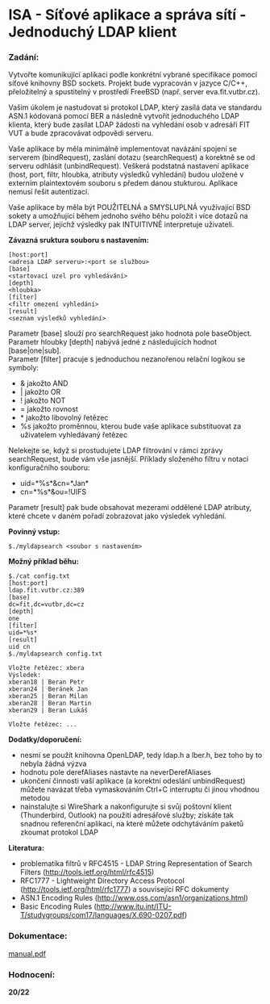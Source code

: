 # ISA - Síťové aplikace a správa sítí - Jednoduchý LDAP klient

### Zadání:

Vytvořte komunikující aplikaci podle konkrétní vybrané specifikace pomocí síťové knihovny BSD sockets. Projekt bude vypracován v jazyce C/C++, přeložitelný a spustitelný v prostředí FreeBSD (např. server eva.fit.vutbr.cz). 

Vašim úkolem je nastudovat si protokol LDAP, který zasílá data ve standardu ASN.1 kódovaná pomocí BER a následně vytvořit jednoduchého LDAP klienta, který bude zasílat LDAP žádosti na vyhledání osob v adresáři FIT VUT a bude zpracovávat odpovědi serveru.
 
Vaše aplikace by měla minimálně implementovat navázání spojení se serverem (bindRequest), zaslání dotazu (searchRequest) a korektně se od serveru odhlásit (unbindRequest). Veškerá podstatná nastavení aplikace (host, port, filtr, hloubka, atributy výsledků vyhledání) budou uložené v externím plaintextovém souboru s předem danou stukturou. Aplikace nemusí řešit autentizaci.
 
Vaše aplikace by měla být POUŽITELNÁ a SMYSLUPLNÁ využívající BSD sokety a umožňující během jednoho svého běhu položit i více dotazů na LDAP server, jejichž výsledky pak INTUITIVNĚ interpretuje uživateli.
 
**Závazná sruktura souboru s nastavením:**

    [host:port]
    <adresa LDAP serveru>:<port se službou>
    [base]
    <startovací uzel pro vyhledávání>
    [depth]
    <hloubka>
    [filter]
    <filtr omezení vyhledání>
    [result]
    <seznam výsledků vyhledání>
 
Parametr [base] slouží pro searchRequest jako hodnota pole baseObject.\
Parametr hloubky [depth] nabývá jedné z následujících hodnot [base|one|sub].\
Parametr [filter] pracuje s jednoduchou nezanořenou relační logikou se symboly:

- & jakožto AND
- | jakožto OR
- ! jakožto NOT
- = jakožto rovnost
- \* jakožto libovolný řetězec
- %s jakožto proměnnou, kterou bude vaše aplikace substituovat za uživatelem vyhledávaný řetězec

Nelekejte se, když si prostudujete LDAP filtrování v rámci zprávy searchRequest, bude vám vše jasnější. Příklady složeného filtru v notaci konfiguračního souboru:
 
- uid=\*%s\*&cn=\*Jan\*
- cn=\*%s\*&ou=!UIFS

Parametr [result] pak bude obsahovat mezerami oddělené LDAP atributy, které chcete v daném pořadí zobrazovat jako výsledek vyhledání.
 
**Povinný vstup:**

    $./myldapsearch <soubor s nastavením> 
 
**Možný příklad běhu:**

    $./cat config.txt
    [host:port]
    ldap.fit.vutbr.cz:389
    [base]
    dc=fit,dc=vutbr,dc=cz
    [depth]
    one
    [filter]
    uid=*%s*
    [result]
    uid cn
    $./myldapsearch config.txt
    
    Vložte řetězec: xbera
    Výsledek:
    xberan18 | Beran Petr
    xberan24 | Beránek Jan
    xberan25 | Beran Milan
    xberan28 | Beran Martin
    xberan29 | Beran Lukáš
    
    Vložte řetězec: ...
 
**Dodatky/doporučení:**

- nesmí se použít knihovna OpenLDAP, tedy ldap.h a lber.h, bez toho by to nebyla žádná výzva
- hodnotu pole derefAliases nastavte na neverDerefAliases
- ukončení činnosti vaší aplikace (a korektní odeslání unbindRequest) můžete navázat třeba vymaskováním Ctrl+C interruptu či jinou vhodnou metodou
- nainstalujte si WireShark a nakonfigurujte si svůj poštovní klient (Thunderbird, Outlook) na použití adresářové služby; získáte tak snadnou referenční aplikaci, na které můžete odchytáváním paketů zkoumat protokol LDAP

**Literatura:**

- problematika filtrů v RFC4515 - LDAP String Representation of Search Filters (http://tools.ietf.org/html/rfc4515) 
- RFC1777 - Lightweight Directory Access Protocol (http://tools.ietf.org/html/rfc1777) a související RFC dokumenty
- ASN.1 Encoding Rules (http://www.oss.com/asn1/organizations.html)
- Basic Encoding Rules (http://www.itu.int/ITU-T/studygroups/com17/languages/X.690-0207.pdf)

### Dokumentace: 

[manual.pdf](manual.pdf)
    
### Hodnocení: 

**20/22**